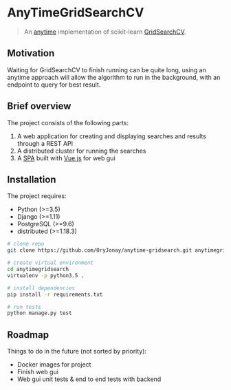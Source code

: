 # AnyTimeGridSearchCV

> An [anytime](https://en.wikipedia.org/wiki/Anytime_algorithm) implementation of scikit-learn [GridSearchCV](http://scikit-learn.org/stable/modules/generated/sklearn.model_selection.GridSearchCV.html).

## Motivation

Waiting for GridSearchCV to finish running can be quite long, using an anytime approach will allow the algorithm to run in the background, with an endpoint to query for best result.

## Brief overview

The project consists of the following parts:

1. A web application for creating and displaying searches and results through a REST API
2. A distributed cluster for running the searches
3. A [SPA](https://en.wikipedia.org/wiki/Single-page_application) built with [Vue.js](https://vuejs.org/v2/guide/) for web gui


## Installation

The project requires:

* Python (>=3.5)
* Django (>=1.11)
* PostgreSQL (>=9.6)
* distributed (>=1.18.3)

``` bash
# clone repo
git clone https://github.com/OryJonay/anytime-gridsearch.git anytimegridsearch

# create virtual environment
cd anytimegridsearch
virtualenv -p python3.5 .

# install dependencies
pip install -r requirements.txt

# run tests
python manage.py test
```

## Roadmap

Things to do in the future (not sorted by priority):

* Docker images for project
* Finish web gui
* Web gui unit tests & end to end tests with backend
